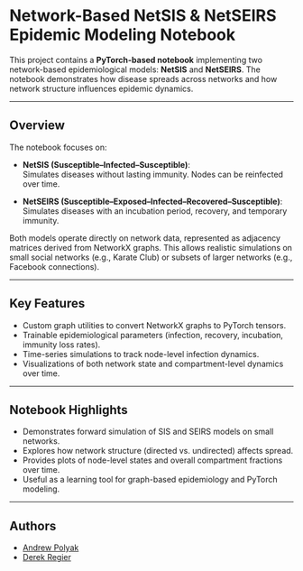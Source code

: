 # Network-Based NetSIS & NetSEIRS Epidemic Modeling Notebook

This project contains a **PyTorch-based notebook** implementing two network-based epidemiological models: **NetSIS** and **NetSEIRS**. The notebook demonstrates how disease spreads across networks and how network structure influences epidemic dynamics.

---

## Overview

The notebook focuses on:

- **NetSIS (Susceptible–Infected–Susceptible)**:  
  Simulates diseases without lasting immunity. Nodes can be reinfected over time.

- **NetSEIRS (Susceptible–Exposed–Infected–Recovered–Susceptible)**:  
  Simulates diseases with an incubation period, recovery, and temporary immunity.

Both models operate directly on network data, represented as adjacency matrices derived from NetworkX graphs. This allows realistic simulations on small social networks (e.g., Karate Club) or subsets of larger networks (e.g., Facebook connections).

---

## Key Features

- Custom graph utilities to convert NetworkX graphs to PyTorch tensors.  
- Trainable epidemiological parameters (infection, recovery, incubation, immunity loss rates).  
- Time-series simulations to track node-level infection dynamics.  
- Visualizations of both network state and compartment-level dynamics over time.

---

## Notebook Highlights

- Demonstrates forward simulation of SIS and SEIRS models on small networks.  
- Explores how network structure (directed vs. undirected) affects spread.  
- Provides plots of node-level states and overall compartment fractions over time.  
- Useful as a learning tool for graph-based epidemiology and PyTorch modeling.

---

## Authors

- [Andrew Polyak](https://www.linkedin.com/in/andrewpolyak/)  
- [Derek Regier](https://www.linkedin.com/in/derek-regier-4a9255336/)

